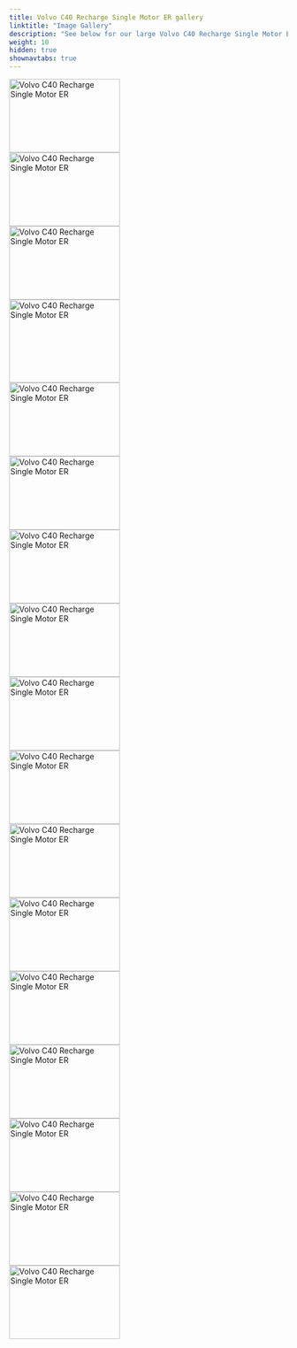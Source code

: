 ```yaml
---
title: Volvo C40 Recharge Single Motor ER gallery
linktitle: "Image Gallery"
description: "See below for our large Volvo C40 Recharge Single Motor ER image gallery. Click pictures for high-resolution versions."
weight: 10
hidden: true
shownavtabs: true
---
```

<!-- markdownlint-disable MD033 -->
<object type="image/svg+xml" data="../modelnavigation.svg"></object>
<div class="pswp-gallery pswp-grid-container" id ="my-gallery">
<div class="pswp-grid-item">
<a href="https://media.evkx.net/multimedia/models/volvo/c40/C40_recharge_single_motor_er/charging_1.jpg"
data-pswp-src="https://media.evkx.net/multimedia/models/volvo/c40/C40_recharge_single_motor_er/charging_1.jpg"
data-pswp-width="3000"
data-pswp-height="2000" 
target="_blank">
<img src="https://media.evkx.net/multimedia/models/volvo/c40/C40_recharge_single_motor_er/charging_1_xst.jpg" alt="Volvo C40 Recharge Single Motor ER" width="200px" height="133px" />
</a>
</div>
<div class="pswp-grid-item">
<a href="https://media.evkx.net/multimedia/models/volvo/c40/C40_recharge_single_motor_er/exterior_1.jpg"
data-pswp-src="https://media.evkx.net/multimedia/models/volvo/c40/C40_recharge_single_motor_er/exterior_1.jpg"
data-pswp-width="3000"
data-pswp-height="2000" 
target="_blank">
<img src="https://media.evkx.net/multimedia/models/volvo/c40/C40_recharge_single_motor_er/exterior_1_xst.jpg" alt="Volvo C40 Recharge Single Motor ER" width="200px" height="133px" />
</a>
</div>
<div class="pswp-grid-item">
<a href="https://media.evkx.net/multimedia/models/volvo/c40/C40_recharge_single_motor_er/exterior_2.jpg"
data-pswp-src="https://media.evkx.net/multimedia/models/volvo/c40/C40_recharge_single_motor_er/exterior_2.jpg"
data-pswp-width="3000"
data-pswp-height="2000" 
target="_blank">
<img src="https://media.evkx.net/multimedia/models/volvo/c40/C40_recharge_single_motor_er/exterior_2_xst.jpg" alt="Volvo C40 Recharge Single Motor ER" width="200px" height="133px" />
</a>
</div>
<div class="pswp-grid-item">
<a href="https://media.evkx.net/multimedia/models/volvo/c40/C40_recharge_single_motor_er/exterior_3.jpg"
data-pswp-src="https://media.evkx.net/multimedia/models/volvo/c40/C40_recharge_single_motor_er/exterior_3.jpg"
data-pswp-width="3000"
data-pswp-height="2250" 
target="_blank">
<img src="https://media.evkx.net/multimedia/models/volvo/c40/C40_recharge_single_motor_er/exterior_3_xst.jpg" alt="Volvo C40 Recharge Single Motor ER" width="200px" height="150px" />
</a>
</div>
<div class="pswp-grid-item">
<a href="https://media.evkx.net/multimedia/models/volvo/c40/C40_recharge_single_motor_er/frontseats_1.jpg"
data-pswp-src="https://media.evkx.net/multimedia/models/volvo/c40/C40_recharge_single_motor_er/frontseats_1.jpg"
data-pswp-width="3000"
data-pswp-height="2000" 
target="_blank">
<img src="https://media.evkx.net/multimedia/models/volvo/c40/C40_recharge_single_motor_er/frontseats_1_xst.jpg" alt="Volvo C40 Recharge Single Motor ER" width="200px" height="133px" />
</a>
</div>
<div class="pswp-grid-item">
<a href="https://media.evkx.net/multimedia/models/volvo/c40/C40_recharge_single_motor_er/frontseats_2.jpg"
data-pswp-src="https://media.evkx.net/multimedia/models/volvo/c40/C40_recharge_single_motor_er/frontseats_2.jpg"
data-pswp-width="3000"
data-pswp-height="2000" 
target="_blank">
<img src="https://media.evkx.net/multimedia/models/volvo/c40/C40_recharge_single_motor_er/frontseats_2_xst.jpg" alt="Volvo C40 Recharge Single Motor ER" width="200px" height="133px" />
</a>
</div>
<div class="pswp-grid-item">
<a href="https://media.evkx.net/multimedia/models/volvo/c40/C40_recharge_single_motor_er/frunk_1.jpg"
data-pswp-src="https://media.evkx.net/multimedia/models/volvo/c40/C40_recharge_single_motor_er/frunk_1.jpg"
data-pswp-width="3000"
data-pswp-height="2000" 
target="_blank">
<img src="https://media.evkx.net/multimedia/models/volvo/c40/C40_recharge_single_motor_er/frunk_1_xst.jpg" alt="Volvo C40 Recharge Single Motor ER" width="200px" height="133px" />
</a>
</div>
<div class="pswp-grid-item">
<a href="https://media.evkx.net/multimedia/models/volvo/c40/C40_recharge_single_motor_er/headlights_1.jpg"
data-pswp-src="https://media.evkx.net/multimedia/models/volvo/c40/C40_recharge_single_motor_er/headlights_1.jpg"
data-pswp-width="3000"
data-pswp-height="2000" 
target="_blank">
<img src="https://media.evkx.net/multimedia/models/volvo/c40/C40_recharge_single_motor_er/headlights_1_xst.jpg" alt="Volvo C40 Recharge Single Motor ER" width="200px" height="133px" />
</a>
</div>
<div class="pswp-grid-item">
<a href="https://media.evkx.net/multimedia/models/volvo/c40/C40_recharge_single_motor_er/main_1.jpg"
data-pswp-src="https://media.evkx.net/multimedia/models/volvo/c40/C40_recharge_single_motor_er/main_1.jpg"
data-pswp-width="3000"
data-pswp-height="2000" 
target="_blank">
<img src="https://media.evkx.net/multimedia/models/volvo/c40/C40_recharge_single_motor_er/main_1_xst.jpg" alt="Volvo C40 Recharge Single Motor ER" width="200px" height="133px" />
</a>
</div>
<div class="pswp-grid-item">
<a href="https://media.evkx.net/multimedia/models/volvo/c40/C40_recharge_single_motor_er/rearlights_1.jpg"
data-pswp-src="https://media.evkx.net/multimedia/models/volvo/c40/C40_recharge_single_motor_er/rearlights_1.jpg"
data-pswp-width="3000"
data-pswp-height="2000" 
target="_blank">
<img src="https://media.evkx.net/multimedia/models/volvo/c40/C40_recharge_single_motor_er/rearlights_1_xst.jpg" alt="Volvo C40 Recharge Single Motor ER" width="200px" height="133px" />
</a>
</div>
<div class="pswp-grid-item">
<a href="https://media.evkx.net/multimedia/models/volvo/c40/C40_recharge_single_motor_er/screens_1.jpg"
data-pswp-src="https://media.evkx.net/multimedia/models/volvo/c40/C40_recharge_single_motor_er/screens_1.jpg"
data-pswp-width="3000"
data-pswp-height="2000" 
target="_blank">
<img src="https://media.evkx.net/multimedia/models/volvo/c40/C40_recharge_single_motor_er/screens_1_xst.jpg" alt="Volvo C40 Recharge Single Motor ER" width="200px" height="133px" />
</a>
</div>
<div class="pswp-grid-item">
<a href="https://media.evkx.net/multimedia/models/volvo/c40/C40_recharge_single_motor_er/screens_2.jpg"
data-pswp-src="https://media.evkx.net/multimedia/models/volvo/c40/C40_recharge_single_motor_er/screens_2.jpg"
data-pswp-width="3000"
data-pswp-height="2000" 
target="_blank">
<img src="https://media.evkx.net/multimedia/models/volvo/c40/C40_recharge_single_motor_er/screens_2_xst.jpg" alt="Volvo C40 Recharge Single Motor ER" width="200px" height="133px" />
</a>
</div>
<div class="pswp-grid-item">
<a href="https://media.evkx.net/multimedia/models/volvo/c40/C40_recharge_single_motor_er/screens_3.jpg"
data-pswp-src="https://media.evkx.net/multimedia/models/volvo/c40/C40_recharge_single_motor_er/screens_3.jpg"
data-pswp-width="3000"
data-pswp-height="2000" 
target="_blank">
<img src="https://media.evkx.net/multimedia/models/volvo/c40/C40_recharge_single_motor_er/screens_3_xst.jpg" alt="Volvo C40 Recharge Single Motor ER" width="200px" height="133px" />
</a>
</div>
<div class="pswp-grid-item">
<a href="https://media.evkx.net/multimedia/models/volvo/c40/C40_recharge_single_motor_er/secondrowseats_1.jpg"
data-pswp-src="https://media.evkx.net/multimedia/models/volvo/c40/C40_recharge_single_motor_er/secondrowseats_1.jpg"
data-pswp-width="3000"
data-pswp-height="2000" 
target="_blank">
<img src="https://media.evkx.net/multimedia/models/volvo/c40/C40_recharge_single_motor_er/secondrowseats_1_xst.jpg" alt="Volvo C40 Recharge Single Motor ER" width="200px" height="133px" />
</a>
</div>
<div class="pswp-grid-item">
<a href="https://media.evkx.net/multimedia/models/volvo/c40/C40_recharge_single_motor_er/trunk_1.jpg"
data-pswp-src="https://media.evkx.net/multimedia/models/volvo/c40/C40_recharge_single_motor_er/trunk_1.jpg"
data-pswp-width="3000"
data-pswp-height="2000" 
target="_blank">
<img src="https://media.evkx.net/multimedia/models/volvo/c40/C40_recharge_single_motor_er/trunk_1_xst.jpg" alt="Volvo C40 Recharge Single Motor ER" width="200px" height="133px" />
</a>
</div>
<div class="pswp-grid-item">
<a href="https://media.evkx.net/multimedia/models/volvo/c40/C40_recharge_single_motor_er/trunk_2.jpg"
data-pswp-src="https://media.evkx.net/multimedia/models/volvo/c40/C40_recharge_single_motor_er/trunk_2.jpg"
data-pswp-width="3000"
data-pswp-height="2000" 
target="_blank">
<img src="https://media.evkx.net/multimedia/models/volvo/c40/C40_recharge_single_motor_er/trunk_2_xst.jpg" alt="Volvo C40 Recharge Single Motor ER" width="200px" height="133px" />
</a>
</div>
<div class="pswp-grid-item">
<a href="https://media.evkx.net/multimedia/models/volvo/c40/C40_recharge_single_motor_er/trunk_3.jpg"
data-pswp-src="https://media.evkx.net/multimedia/models/volvo/c40/C40_recharge_single_motor_er/trunk_3.jpg"
data-pswp-width="3000"
data-pswp-height="2000" 
target="_blank">
<img src="https://media.evkx.net/multimedia/models/volvo/c40/C40_recharge_single_motor_er/trunk_3_xst.jpg" alt="Volvo C40 Recharge Single Motor ER" width="200px" height="133px" />
</a>
</div>
</div>
<script type="module">
  import PhotoSwipeLightbox from '/js/photoswipe-lightbox.esm.js';
    const lightbox = new PhotoSwipeLightbox({
       gallery: '#my-gallery',
        children: 'a',
        pswpModule: () => import('/js/photoswipe.esm.js')
    });
lightbox.init();
</script>
